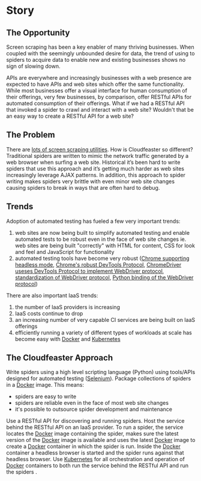 # Story

## The Opportunity

Screen scraping has been a key enabler of many thriving businesses.
When coupled with the seemingly unbounded desire for data,
the trend of using to spiders to acquire data to enable new
and existing businesses shows no sign of slowing down.

APIs are everywhere and increasingly businesses with a web presence
are expected
to have APIs and web sites which offer the same functionality.
While most businesses offer a visual interface for human consumption
of their offerings,
very few businesses, by comparison, offer RESTful APIs for
automated consumption of their offerings.
What if we had a RESTful API that invoked a
spider to crawl and interact with a web site?
Wouldn't that be an easy way to create a RESTful API for
a web site?

## The Problem

There are
[lots of screen scraping utilities](other_screen_screen_scapers.md).
How is Cloudfeaster so different?
Traditional spiders are written to mimic the network traffic
generated by a web browser when surfing a web site.
Historical it’s been hard to write spiders that use this approach
and it’s getting much harder as web sites increasingly leverage
AJAX patterns.
In addition, this approach to spider writing makes spiders very brittle
with even minor web site changes causing spiders to break
in ways that are often hard to debug.

## Trends

Adoption of automated testing has fueled a few very important trends:
1. web sites are now being built to simplify automated testing
and enable automated tests to be robust even in the face of web
site changes ie. web sites
are being built "correctly" with HTML for content,
CSS for look and feel and JavaScript for functionality
1. automated testing tools have become very robust ([Chrome supporting headless mode](https://developers.google.com/web/updates/2017/04/headless-chrome),
[Chrome's robust DevTools Protocol](https://chromedevtools.github.io/devtools-protocol/),
[ChromeDriver useses DevTools Protocol to implement WebDriver protocol](https://sites.google.com/a/chromium.org/chromedriver/),
[standardization of WebDriver protocol](https://w3c.github.io/webdriver/webdriver-spec.html),
[Python binding of the WebDriver protocol](https://seleniumhq.github.io/selenium/docs/api/py/index.html))

There are also important IaaS trends:

1. the number of IaaS providers is increasing
1. IaaS costs continue to drop
1. an increasing number of very capable CI services
are being built on IaaS offerings
1. efficiently running a variety of different types of workloads
at scale has become easy with [Docker](https://www.docker.com/)
and [Kubernetes](https://kubernetes.io/)

## The Cloudfeaster Approach
Write spiders using a high level scripting language (Python)
using tools/APIs designed for automated testing ([Selenium](http://www.seleniumhq.org/)).
Package collections of spiders in a [Docker](https://www.docker.com/) image.
This means:

  * spiders are easy to write
  * spiders are reliable even in the face of most web site changes
  * it's possible to outsource spider development and maintenance

Use a RESTful API for discovering and running spiders.
Host the service behind the RESTful API on an IaaS provider.
To run a spider, the service locates the [Docker](https://www.docker.com/) image
containing the spider, makes sure the latest version of the [Docker](https://www.docker.com/) image
is available and uses the latest [Docker](https://www.docker.com/) image to
create a [Docker](https://www.docker.com/) container in which the spider is run.
Inside the [Docker](https://www.docker.com/) container a headless browser
is started and the spider runs against that headless browser.
Use [Kubernetes](https://kubernetes.io/) for all orchestration and operation
of [Docker](https://www.docker.com/) containers to both run the service
behind the RESTful API and run the spiders .
